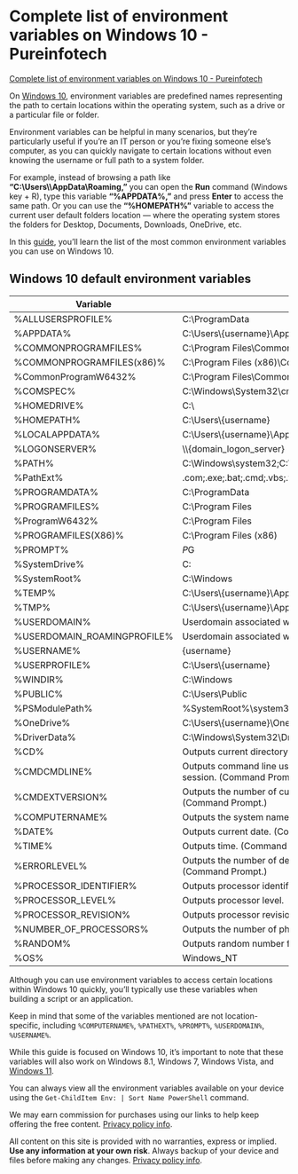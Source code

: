 # Complete list of environment variables on Windows 10 - Pureinfotech
[Complete list of environment variables on Windows 10 - Pureinfotech](https://pureinfotech.com/list-environment-variables-windows-10/) 

 On [Windows 10](https://pureinfotech.com/tag/windows-10), environment variables are predefined names representing the path to certain locations within the operating system, such as a drive or a particular file or folder.

Environment variables can be helpful in many scenarios, but they’re particularly useful if you’re an IT person or you’re fixing someone else’s computer, as you can quickly navigate to certain locations without even knowing the username or full path to a system folder.

For example, instead of browsing a path like **“C:\\Users\\<UserName>\\AppData\\Roaming,”** you can open the **Run** command (Windows key + R), type this variable **“%APPDATA%,”** and press **Enter** to access the same path. Or you can use the **“%HOMEPATH%”** variable to access the current user default folders location — where the operating system stores the folders for Desktop, Documents, Downloads, OneDrive, etc.

In this [guide](https://pureinfotech.com/tag/how-to/), you’ll learn the list of the most common environment variables you can use on Windows 10.

Windows 10 default environment variables
----------------------------------------

| Variable | Windows 10 |
| --- | --- |
| %ALLUSERSPROFILE% | C:\\ProgramData |
| %APPDATA% | C:\\Users\\{username}\\AppData\\Roaming |
| %COMMONPROGRAMFILES% | C:\\Program Files\\Common Files |
| %COMMONPROGRAMFILES(x86)% | C:\\Program Files (x86)\\Common Files |
| %CommonProgramW6432% | C:\\Program Files\\Common Files |
| %COMSPEC% | C:\\Windows\\System32\\cmd.exe |
| %HOMEDRIVE% | C:\\ |
| %HOMEPATH% | C:\\Users\\{username} |
| %LOCALAPPDATA% | C:\\Users\\{username}\\AppData\\Local |
| %LOGONSERVER% | \\\\{domain\_logon\_server} |
| %PATH% | C:\\Windows\\system32;C:\\Windows;C:\\Windows\\System32\\Wbem |
| %PathExt% | .com;.exe;.bat;.cmd;.vbs;.vbe;.js;.jse;.wsf;.wsh;.msc |
| %PROGRAMDATA% | C:\\ProgramData |
| %PROGRAMFILES% | C:\\Program Files |
| %ProgramW6432% | C:\\Program Files |
| %PROGRAMFILES(X86)% | C:\\Program Files (x86) |
| %PROMPT% | $P$G |
| %SystemDrive% | C: |
| %SystemRoot% | C:\\Windows |
| %TEMP% | C:\\Users\\{username}\\AppData\\Local\\Temp |
| %TMP% | C:\\Users\\{username}\\AppData\\Local\\Temp |
| %USERDOMAIN% | Userdomain associated with current user. |
| %USERDOMAIN\_ROAMINGPROFILE% | Userdomain associated with roaming profile. |
| %USERNAME% | {username} |
| %USERPROFILE% | C:\\Users\\{username} |
| %WINDIR% | C:\\Windows |
| %PUBLIC% | C:\\Users\\Public |
| %PSModulePath% | %SystemRoot%\\system32\\WindowsPowerShell\\v1.0\\Modules\\ |
| %OneDrive% | C:\\Users\\{username}\\OneDrive |
| %DriverData% | C:\\Windows\\System32\\Drivers\\DriverData |
| %CD% | Outputs current directory path. (Command Prompt.) |
| %CMDCMDLINE% | Outputs command line used to launch current Command Prompt session. (Command Prompt.) |
| %CMDEXTVERSION% | Outputs the number of current command processor extensions. (Command Prompt.) |
| %COMPUTERNAME% | Outputs the system name. |
| %DATE% | Outputs current date. (Command Prompt.) |
| %TIME% | Outputs time. (Command Prompt.) |
| %ERRORLEVEL% | Outputs the number of defining exit status of previous command. (Command Prompt.) |
| %PROCESSOR\_IDENTIFIER% | Outputs processor identifier. |
| %PROCESSOR\_LEVEL% | Outputs processor level. |
| %PROCESSOR\_REVISION% | Outputs processor revision. |
| %NUMBER\_OF\_PROCESSORS% | Outputs the number of physical and virtual cores. |
| %RANDOM% | Outputs random number from 0 through 32767. |
| %OS% | Windows\_NT |

Although you can use environment variables to access certain locations within Windows 10 quickly, you’ll typically use these variables when building a script or an application.

Keep in mind that some of the variables mentioned are not location-specific, including `%COMPUTERNAME%`, `%PATHEXT%`, `%PROMPT%`, `%USERDOMAIN%`, `%USERNAME%`.

While this guide is focused on Windows 10, it’s important to note that these variables will also work on Windows 8.1, Windows 7, Windows Vista, and [Windows 11](https://pureinfotech.com/tag/windows-11).

You can always view all the environment variables available on your device using the `Get-ChildItem Env: | Sort Name PowerShell` command.

We may earn commission for purchases using our links to help keep offering the free content. [Privacy policy info](https://pureinfotech.com/privacy-policy/#affiliate-page-part "Privacy Policy").

All content on this site is provided with no warranties, express or implied. **Use any information at your own risk**. Always backup of your device and files before making any changes. [Privacy policy info](https://pureinfotech.com/privacy-policy "Privacy Policy").
